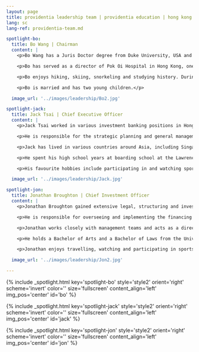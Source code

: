 ```yaml
---
layout: page
title: providentia leadership team | providentia education | hong kong — our heritage, their future | providentia education | hong kong
lang: sc
lang-ref: providentia-team.md

spotlight-bo:
  title: Bo Wang | Chairman
  content: |
    <p>Bo Wang has a Juris Doctor degree from Duke University, USA and a Master of Laws degree from Nanjing University, PRC. He was previously a lawyer at King & Wood Mallesons and DBS Bank.</p>

    <p>Bo has served as a director of Pok Oi Hospital in Hong Kong, one of the largest charity institutions in Hong Kong. He was recognized for his charity work by the Hong Kong Government.</p>

    <p>Bo enjoys hiking, skiing, snorkeling and studying history. During his time in Hong Kong, he has hired an international and culturally diverse team in the company; he now enjoys the open communication and idea exchange among colleagues.</p> 

    <p>Bo is married and has two young children.</p>

  image_url: '../images/leadership/Bo2.jpg'

spotlight-jack:
  title: Jack Tsai | Chief Executive Officer
  content: |
    <p>Jack Tsai worked in various investment banking positions in Hong Kong prior to joining Providentia as CEO.</p> 

    <p>He is responsible for the strategic planning and general management of the company.</p>  

    <p>Jack has lived in various countries around Asia, including Singapore, mainland China, Hong Kong, Taiwan, Japan, and various cities across the USA.</p> 

    <p>He spent his high school years at boarding school at the Lawrenceville School and graduated from the University of Pennsylvania.</p> 

    <p>His favourite hobbies include participating in and watching sports.</p>

  image_url: '../images/leadership/Jack.jpg'

spotlight-jon:
  title: Jonathan Broughton | Chief Investment Officer
  content: |
    <p>Jonathan Broughton gained extensive legal, structuring and investing experience working in Australia, the UK and Hong Kong prior to joining Providentia as CIO.</p>

    <p>He is responsible for overseeing and implementing the financing and investment strategies of the group.</p>    

    <p>Jonathan works closely with management teams and acts as a director of various portfolio companies, including Sparrow Early Learning Pty Ltd and QV Education (Group) Limited.</p>

    <p>He holds a Bachelor of Arts and a Bachelor of Laws from the University of Queensland, Australia and has completed the Private Equity and Venture Capital Course at Harvard Business School, Boston USA.</p>

    <p>Jonathan enjoys travelling, watching and participating in sports.  He is a member of the Hong Kong Football Club’s hockey team.</p>

  image_url: '../images/leadership/Jon2.jpg'

---
```

<!-- Bo Wang -->
{% include _spotlight.html key='spotlight-bo' style='style2' orient='right' scheme='invert' color='' size='fullscreen' content_align='left' img_pos='center' id='bo' %}
<!-- Jack Tsai -->
{% include _spotlight.html key='spotlight-jack' style='style2' orient='right' scheme='invert' color='' size='fullscreen' content_align='left' img_pos='center' id='jack' %}
<!-- Jonathan Broughton -->
{% include _spotlight.html key='spotlight-jon' style='style2' orient='right' scheme='invert' color='' size='fullscreen' content_align='left' img_pos='center' id='jon' %}